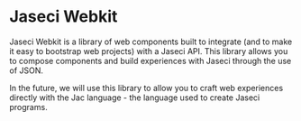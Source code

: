 # Jaseci Webkit
Jaseci Webkit is a library of web components built to integrate (and to make it easy to bootstrap web projects) with a Jaseci API. This library allows you to compose components and build experiences with Jaseci through the use of JSON.

In the future, we will use this library to allow you to craft web experiences directly with the Jac language - the language used to create Jaseci programs.

